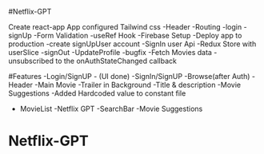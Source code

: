 #Netflix-GPT

Create react-app App
configured Tailwind css
-Header
-Routing
-login
-signUp
-Form Validation
-useRef Hook
-Firebase Setup
-Deploy app to production
-create signUpUser account
-SignIn user Api
-Redux Store with userSlice
-signOut
-UpdateProfile
-bugfix
-Fetch Movies data
-unsubscribed to the onAuthStateChanged callback

#Features
-Login/SignUP - (UI done)
-SignIn/SignUP
-Browse(after Auth)
-Header
-Main Movie
-Trailer in Background
-Title & description
-Movie Suggestions
-Added Hardcoded value to constant file

- MovieList
  -Netflix GPT
  -SearchBar
  -Movie Suggestions

# Netflix-GPT
